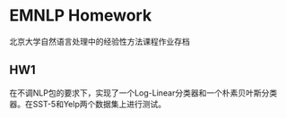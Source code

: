# EMNLP Homework

北京大学自然语言处理中的经验性方法课程作业存档

## HW1

在不调NLP包的要求下，实现了一个Log-Linear分类器和一个朴素贝叶斯分类器。在SST-5和Yelp两个数据集上进行测试。

